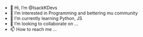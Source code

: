 - 👋 Hi, I’m @IsackKDevs
- 👀 I’m interested in Programming and bettering mu community
- 🌱 I’m currently learning Python, JS
- 💞️ I’m looking to collaborate on ...
- 📫 How to reach me ...

<!---
IsackKDevs/IsackKDevs is a ✨ special ✨ repository because its `README.md` (this file) appears on your GitHub profile.
You can click the Preview link to take a look at your changes.
--->
